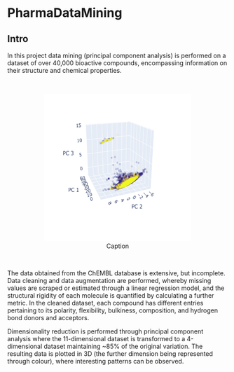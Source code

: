 # PharmaDataMining

## Intro

In this project data mining (principal component analysis) is performed on a dataset of over 40,000 bioactive compounds, encompassing information on their structure and chemical properties.

<br/>
<p align="center">
  <img src="./readme_media/phases.gif" width="336" height="336"><br/>
  Caption
 </p>
<br/>

The data obtained from the ChEMBL database is extensive, but incomplete. Data cleaning and data augmentation are performed, whereby missing values are scraped or estimated through a linear regression model, and the structural rigidity of each molecule is quantified by calculating a further metric. In the cleaned dataset, each compound has different entries pertaining to its polarity, flexibility, bulkiness, composition, and hydrogen bond donors and acceptors.<br/>

Dimensionality reduction is performed through principal component analysis where the 11-dimensional dataset is transformed to a 4-dimensional dataset maintaining ~85% of the original variation. The resulting data is plotted in 3D (the further dimension being represented through colour), where interesting patterns can be observed.<br/>
